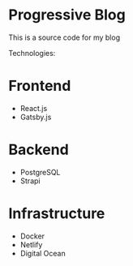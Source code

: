 # Progressive Blog

This is a source code for my blog 

Technologies:

# Frontend 

- React.js
- Gatsby.js

# Backend

- PostgreSQL
- Strapi

# Infrastructure 

- Docker 
- Netlify
- Digital Ocean 



